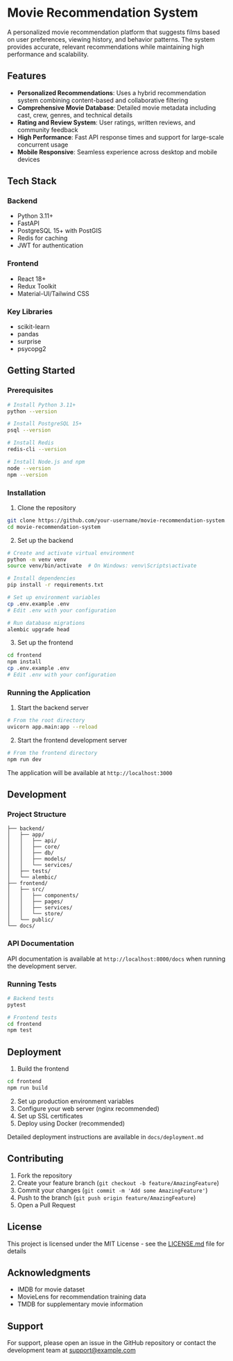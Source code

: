 # Movie Recommendation System

A personalized movie recommendation platform that suggests films based on user preferences, viewing history, and behavior patterns. The system provides accurate, relevant recommendations while maintaining high performance and scalability.

## Features

- **Personalized Recommendations**: Uses a hybrid recommendation system combining content-based and collaborative filtering
- **Comprehensive Movie Database**: Detailed movie metadata including cast, crew, genres, and technical details
- **Rating and Review System**: User ratings, written reviews, and community feedback
- **High Performance**: Fast API response times and support for large-scale concurrent usage
- **Mobile Responsive**: Seamless experience across desktop and mobile devices

## Tech Stack

### Backend
- Python 3.11+
- FastAPI
- PostgreSQL 15+ with PostGIS
- Redis for caching
- JWT for authentication

### Frontend
- React 18+
- Redux Toolkit
- Material-UI/Tailwind CSS

### Key Libraries
- scikit-learn
- pandas
- surprise
- psycopg2

## Getting Started

### Prerequisites

```bash
# Install Python 3.11+
python --version

# Install PostgreSQL 15+
psql --version

# Install Redis
redis-cli --version

# Install Node.js and npm
node --version
npm --version
```

### Installation

1. Clone the repository
```bash
git clone https://github.com/your-username/movie-recommendation-system.git
cd movie-recommendation-system
```

2. Set up the backend
```bash
# Create and activate virtual environment
python -m venv venv
source venv/bin/activate  # On Windows: venv\Scripts\activate

# Install dependencies
pip install -r requirements.txt

# Set up environment variables
cp .env.example .env
# Edit .env with your configuration

# Run database migrations
alembic upgrade head
```

3. Set up the frontend
```bash
cd frontend
npm install
cp .env.example .env
# Edit .env with your configuration
```

### Running the Application

1. Start the backend server
```bash
# From the root directory
uvicorn app.main:app --reload
```

2. Start the frontend development server
```bash
# From the frontend directory
npm run dev
```

The application will be available at `http://localhost:3000`

## Development

### Project Structure
```
├── backend/
│   ├── app/
│   │   ├── api/
│   │   ├── core/
│   │   ├── db/
│   │   ├── models/
│   │   └── services/
│   ├── tests/
│   └── alembic/
├── frontend/
│   ├── src/
│   │   ├── components/
│   │   ├── pages/
│   │   ├── services/
│   │   └── store/
│   └── public/
└── docs/
```

### API Documentation

API documentation is available at `http://localhost:8000/docs` when running the development server.

### Running Tests

```bash
# Backend tests
pytest

# Frontend tests
cd frontend
npm test
```

## Deployment

1. Build the frontend
```bash
cd frontend
npm run build
```

2. Set up production environment variables
3. Configure your web server (nginx recommended)
4. Set up SSL certificates
5. Deploy using Docker (recommended)

Detailed deployment instructions are available in `docs/deployment.md`

## Contributing

1. Fork the repository
2. Create your feature branch (`git checkout -b feature/AmazingFeature`)
3. Commit your changes (`git commit -m 'Add some AmazingFeature'`)
4. Push to the branch (`git push origin feature/AmazingFeature`)
5. Open a Pull Request

## License

This project is licensed under the MIT License - see the [LICENSE.md](LICENSE.md) file for details

## Acknowledgments

- IMDB for movie dataset
- MovieLens for recommendation training data
- TMDB for supplementary movie information

## Support

For support, please open an issue in the GitHub repository or contact the development team at support@example.com
